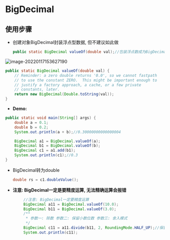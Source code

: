 # BigDecimal

## 使用步骤

- 创建对象BigDecimal封装浮点型数据, 但不建议如此做

  ```java
  public static BigDecimal valueOf(double val);//包装浮点数成为BigDecimal对象
  ```

  

![image-20220117153627190](C:\Users\26297\AppData\Roaming\Typora\typora-user-images\image-20220117153627190.png)

```java
public static BigDecimal valueOf(double val) {
    // Reminder: a zero double returns '0.0', so we cannot fastpath
    // to use the constant ZERO.  This might be important enough to
    // justify a factory approach, a cache, or a few private
    // constants, later.
    return new BigDecimal(Double.toString(val));
}
```





- **Demo:**

```java
public static void main(String[] args) {
    double a = 0.1;
    double b = 0.2;
    System.out.println(a + b);//0.30000000000000004

    BigDecimal a1 = BigDecimal.valueOf(a);
    BigDecimal b1 = BigDecimal.valueOf(b);
    BigDecimal c1 = a1.add(b1);
    System.out.println(c1);//0.3
}
```



- BigDecimal转为double

  ```java
  double rs = c1.doubleValue();
  ```

  

- **注意: BigDecimal一定是要精度运算, 无法精确运算会报错**

```java
		//注意: BigDecimal一定要精度运算
        BigDecimal a11 = BigDecimal.valueOf(10.0);
        BigDecimal b11 = BigDecimal.valueOf(3.0);
		/**
         * 参数一: 除数 参数二: 保留小数位数 参数三: 舍入模式
         */
        BigDecimal c11 = a11.divide(b11, 2, RoundingMode.HALF_UP);//保留两位 四舍五入
        System.out.println(c11);
```

